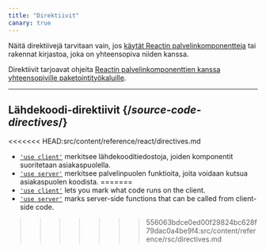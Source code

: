 ```yaml
---
title: "Direktiivit"
canary: true
---
```


<Canary>

Näitä direktiivejä tarvitaan vain, jos [käytät Reactin palvelinkomponentteja](/learn/start-a-new-react-project#bleeding-edge-react-frameworks) tai rakennat kirjastoa, joka on yhteensopiva niiden kanssa.

</Canary>

<Intro>

Direktiivit tarjoavat ohjeita [Reactin palvelinkomponenttien kanssa yhteensopiville paketointityökaluille](/learn/start-a-new-react-project#bleeding-edge-react-frameworks).

</Intro>

---

## Lähdekoodi-direktiivit {/*source-code-directives*/}

<<<<<<< HEAD:src/content/reference/react/directives.md
* [`'use client'`](/reference/react/use-client) merkitsee lähdekooditiedostoja, joiden komponentit suoritetaan asiakaspuolella.
* [`'use server'`](/reference/react/use-server) merkitsee palvelinpuolen funktioita, joita voidaan kutsua asiakaspuolen koodista.
=======
* [`'use client'`](/reference/rsc/use-client) lets you mark what code runs on the client.
* [`'use server'`](/reference/rsc/use-server) marks server-side functions that can be called from client-side code.
>>>>>>> 556063bdce0ed00f29824bc628f79dac0a4be9f4:src/content/reference/rsc/directives.md

